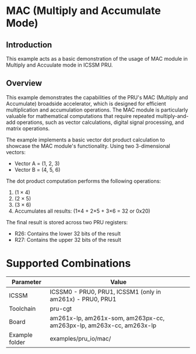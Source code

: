 # MAC (Multiply and Accumulate Mode)

## Introduction

This example acts as a basic demonstration of the usage of MAC module in Multiply and Accuulate mode in ICSSM PRU.

## Overview 

This example demonstrates the capabilities of the PRU's MAC (Multiply and Accumulate) broadside accelerator, which is designed for efficient multiplication and accumulation operations. The MAC module is particularly valuable for mathematical computations that require repeated multiply-and-add operations, such as vector calculations, digital signal processing, and matrix operations.

The example implements a basic vector dot product calculation to showcase the MAC module's functionality. Using two 3-dimensional vectors:
- Vector A = (1, 2, 3)
- Vector B = (4, 5, 6)

The dot product computation performs the following operations:
1. (1 × 4)
2. (2 × 5)
3. (3 × 6)
4. Accumulates all results: (1×4 + 2×5 + 3×6 = 32 or 0x20)

The final result is stored across two PRU registers:
- R26: Contains the lower 32 bits of the result
- R27: Contains the upper 32 bits of the result


# Supported Combinations

 Parameter      | Value
 ---------------|-----------
 ICSSM          | ICSSM0 - PRU0, PRU1, ICSSM1 (only in am261x) - PRU0, PRU1 
 Toolchain      | pru-cgt
 Board          | am261x-lp, am261x-som, am263px-cc, am263px-lp, am263x-cc, am263x-lp
 Example folder | examples/pru_io/mac/

